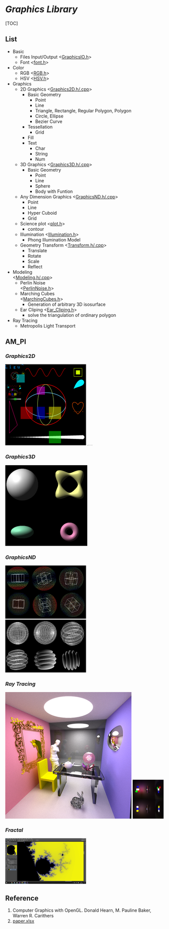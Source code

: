 # $Graphics\ Library$ 
[TOC]

## List

* Basic
  * Files Input/Output  <[GraphicsIO.h](GraphicsIO.h)>
  * Font  <[font.h](font.h)>
* Color
  * RGB  <[RGB.h](RGB.h)>
  * HSV  <[HSV.h](HSV.h)> 
* Graphics
  * 2D Graphics  <[Graphics2D.h](Graphics2D.h)[/.cpp](Graphics2D.cpp)>
    * Basic Geometry
      * Point
      * Line
      * Triangle, Rectangle, Regular Polygon, Polygon
      * Circle, Ellipse
      * Bezier Curve
    * Tessellation
      * Grid
    * Fill
    * Text
      * Char
      * String
      * Num
  * 3D Graphics  <[Graphics3D.h](Graphics3D.h)[/.cpp](Graphics3D.cpp)>
    * Basic Geometry
      * Point
      * Line
      * Sphere
      * Body with Funtion
  * Any Dimension Graphics  <[GraphicsND.h](GraphicsND.h)[/.cpp](GraphicsND.cpp)>  
    * Point
    * Line
    * Hyper Cuboid 
    * Grid
  * Science plot  <[plot.h](plot.h)>
    * contour
  * Illumination  <[Illumination.h](Illumination.h)>
    * Phong Illumination Model
  * Geometry Transform  <[Transform.h](Transform.h)[/.cpp](Transform.cpp)>
    * Translate
    * Rotate
    * Scale
    * Reflect
* Modeling  
  <[Modeling.h](Modeling.h)[/.cpp](Modeling.cpp)> 
  * Perlin Noise  
    <[PerlinNoise.h](PerlinNoise.h)>
  * Marching Cubes  
    <[MarchingCubes.h](MarchingCubes.h)>
    - Generation of arbitrary 3D isosurface
  * Ear Cliping
    <[Ear_Cliping.h](Ear_Cliping.h)>
    - solve the triangulation of ordinary polygon
* Ray Tracing
  * Metropolis Light Transport


## AM_PI
### $Graphics2D$

<img src="./assets/Graphics2DTest.jpg" alt="image" style="zoom: 25%;" /> 

<img src="./assets/Graphics2DTest_Stm32.jpg" alt="Graphics2DTest_Stm32" style="zoom:10%;" />

### $Graphics3D$

<img src="./assets/IlluminationTest.png" alt="IlluminationTest" style="zoom: 50%;" />

### $GraphicsND$

<img src="./assets/GraphicsNDTest.png" alt="GraphicsNDTest" style="zoom: 25%;" />

<img src="./assets/GraphicsNDTest2.png" alt="GraphicsNDTest2" style="zoom: 25%;" />

### $Ray\ Tracing$

<img src="./assets/RayTracingTest.png" alt="RayTracingTest" style="zoom:50%;" />

<img src="./assets/RayTracingTest_OpticalVerification.jpg" alt="RayTracingTest_OpticalVerification" style="zoom:12%;" />


### $Fractal$
<img src="./assets/FractalTest.png" alt="FractalTest" style="zoom: 25%;" />

## Reference
1. Computer Graphics with OpenGL. Donald Hearn, M. Pauline Baker, Warren R. Carithers
2. [paper.xlsx](assets\paper.xlsx) 